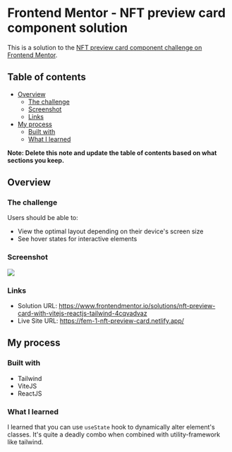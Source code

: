 # Frontend Mentor - NFT preview card component solution

This is a solution to the [NFT preview card component challenge on Frontend Mentor](https://www.frontendmentor.io/challenges/nft-preview-card-component-SbdUL_w0U). 

## Table of contents

- [Overview](#overview)
  - [The challenge](#the-challenge)
  - [Screenshot](#screenshot)
  - [Links](#links)
- [My process](#my-process)
  - [Built with](#built-with)
  - [What I learned](#what-i-learned)

**Note: Delete this note and update the table of contents based on what sections you keep.**

## Overview

### The challenge

Users should be able to:

- View the optimal layout depending on their device's screen size
- See hover states for interactive elements

### Screenshot

![](https://i.ibb.co/8M4TM6C/ksnip-20211216-202925.png)

### Links

- Solution URL: https://www.frontendmentor.io/solutions/nft-preview-card-with-vitejs-reactjs-tailwind-4cqvadvaz
- Live Site URL: https://fem-1-nft-preview-card.netlify.app/

## My process

### Built with

- Tailwind
- ViteJS
- ReactJS

### What I learned

I learned that you can use `useState` hook to dynamically alter element's classes. It's quite a deadly combo when combined with utility-framework like tailwind.